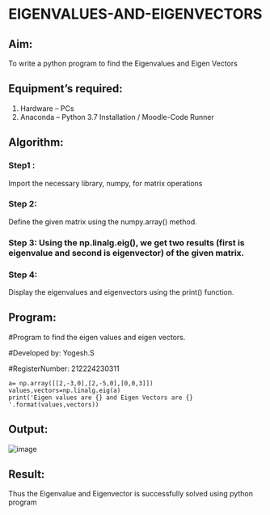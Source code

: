 # EIGENVALUES-AND-EIGENVECTORS
## Aim:
To write a python program to find the Eigenvalues and Eigen Vectors
## Equipment’s required:
1. 	Hardware – PCs
2. 	Anaconda – Python 3.7 Installation / Moodle-Code Runner
## Algorithm:
### Step1 :
Import the necessary library, numpy, for matrix operations
### Step 2: 
Define the given matrix using the numpy.array() method.

### Step 3: Using the np.linalg.eig(),  we get two results (first is eigenvalue and second is eigenvector) of the given matrix.

### Step 4: 
Display the eigenvalues and eigenvectors using the print() function.

## Program:

#Program to find the eigen values and eigen vectors.

#Developed by: Yogesh.S

#RegisterNumber: 212224230311

```import numpy as np
a= np.array([[2,-3,0],[2,-5,0],[0,0,3]])
values,vectors=np.linalg.eig(a)
print('Eigen values are {} and Eigen Vectors are {} '.format(values,vectors))
```
## Output:


![image](https://github.com/user-attachments/assets/2b62040b-c252-484d-8487-afe8bb282fe4)

## Result:
Thus the Eigenvalue and Eigenvector is successfully solved using python program

